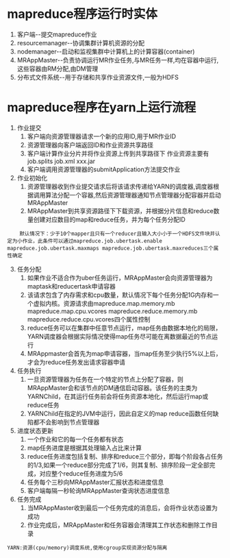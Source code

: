 # mapreduce程序运行时实体
1. 客户端--提交mapreduce作业
2. resourcemanager--协调集群计算机资源的分配
3. nodemanager--启动和监视集群中计算机上的计算容器(container)
4. MRAppMaster--负责协调运行MR作业任务,与MR任务一样,均在容器中运行,这些容器由RM分配,由DM管理
5. 分布式文件系统--用于存储和共享作业资源文件,一般为HDFS

# mapreduce程序在yarn上运行流程
1. 作业提交 
	1. 客户端向资源管理器请求一个新的应用ID,用于MR作业ID
	2. 资源管理器向客户端返回ID和作业资源共享路径
	3. 客户端计算作业分片并将作业资源上传到共享路径下
		作业资源主要有job.splits job.xml xxx.jar
	4. 客户端调用资源管理器的submitApplication方法提交作业
2. 作业初始化
	1. 资源管理器收到作业提交请求后将该请求传递给YARN的调度器,调度器根据调用算法分配一个容器,然后资源管理器通知节点管理器分配容器并启动MRAppMaster
	2. MRAppMaster到共享资源路径下下载资源，并根据分片信息和reduce数量创建对应数目的map和reduce任务，并为每个任务分配ID
````
	默认情况下：少于10个mapper且只有一个reducer且输入大小小于一个HDFS文件块并认定为小作业，此条件可以通过mapreduce.job.ubertask.enable mapreduce.job.ubertask.maxmaps mapreduce.job.ubertask.maxreduces三个属性确定
````
3. 任务分配
	1. 如果作业不适合作为uber任务运行，MRAppMaster会向资源管理器为maptask和reducertask申请容器
	2. 该请求包含了内存需求和cpu数量，默认情况下每个任务分配1G内存和一个虚拟内核。资源请求由mapreduce.map.memory.mb mapreduce.map.cpu.vcores mapreduce.reduce.memory.mb mapreduce.reduce.cpu.vcores四个属性控制
	3. reduce任务可以在集群中任意节点运行，map任务由数据本地化的局限，YARN调度器会根据实际情况使得map任务尽可能在离数据最近的节点运行
	4. MRAppmaster会首先为map申请容器，当map任务至少执行5%以上后，才会为reduce任务发出请求容器申请
4. 任务执行
	1. 一旦资源管理器为任务在一个特定的节点上分配了容器，则MRAppMaster会和该节点的DM通信启动容器。该任务的主类为YARNChild，在其运行任务前会将任务资源本地化，然后运行map或reduce任务
	2. YARNChild在指定的JVM中运行，因此自定义的map reduce函数任何缺陷都不会影响到节点管理器
5. 进度状态更新
	1. 一个作业和它的每一个任务都有状态
	2. map任务进度是根据其处理输入占比来计算
	3. reduce任务进度包括复制、排序和reduce三个部分，即每个阶段各占任务的1/3,如果一个reduce部分完成了1/6，则其复制、排序阶段一定全部完成，对应整个reduce任务进度为5/6
	3. 任务每个三秒向MRAppMaster汇报状态和进度信息
	4. 客户端每隔一秒轮询MRAppMaster查询状态进度信息
6. 任务完成
	1. 当MRAppMaster收到最后一个任务完成的消息后，会将作业状态设置为成功
	2. 作业完成后，MRAppMaster和任务容器会清理其工作状态和删除工作目录

````
YARN:资源(cpu/memory)调度系统,使用cgroup实现资源分配与隔离
````
